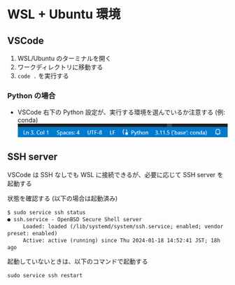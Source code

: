 # WSL + Ubuntu 環境

## VSCode
1. WSL/Ubuntu のターミナルを開く
2. ワークディレクトリに移動する
3. `code .` を実行する
   
### Python の場合
- VSCode 右下の Python 設定が、実行する環境を選んでいるか注意する (例: conda)
![alt](./images/vscode-python.png)

## SSH server
VSCode は SSH なしでも WSL に接続できるが、必要に応じて SSH server を起動する

状態を確認する (以下の場合は起動済み)
```
$ sudo service ssh status
● ssh.service - OpenBSD Secure Shell server
     Loaded: loaded (/lib/systemd/system/ssh.service; enabled; vendor preset: enabled)
     Active: active (running) since Thu 2024-01-18 14:52:41 JST; 18h ago
```
起動していないときは、以下のコマンドで起動する
```
sudo service ssh restart
```